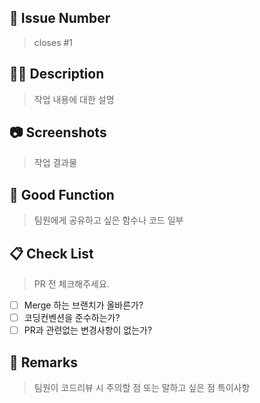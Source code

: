 ## 💬 Issue Number

> closes #1

## 🤷‍♂ Description

> 작업 내용에 대한 설명

## 📷 Screenshots

> 작업 결과물

## 👻 Good Function

> 팀원에게 공유하고 싶은 함수나 코드 일부

## 📋 Check List

> PR 전 체크해주세요.

- [ ] Merge 하는 브랜치가 올바른가?
- [ ] 코딩컨벤션을 준수하는가?
- [ ] PR과 관련없는 변경사항이 없는가?

## 📒 Remarks

> 팀원이 코드리뷰 시 주의할 점 또는 말하고 싶은 점 특이사항